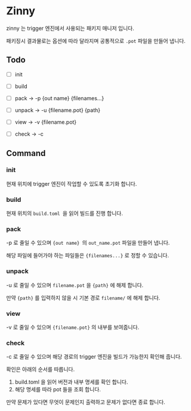 # Zinny

zinny 는 trigger 엔진에서 사용되는 패키지 매니저 입니다.

패키징시 결과물로는 옵션에 따라 달라지며 공통적으로 `.pot` 파일을 만들어 냅니다.

## Todo

- [ ] init 			
- [ ] build
- [ ] pack -> -p {out name} {filenames...}
- [ ] unpack -> -u {filename.pot} {path}
- [ ] view -> -v {filename.pot}
- [ ] check -> -c



## Command

### init 

현재 위치에 trigger 엔진이 작업할 수 있도록 초기화 합니다.



### build

현재 위치의 `build.toml `을 읽어 빌드를 진행 합니다.



### pack

-p 로 줄일 수 있으며 `{out name} `의 `out_name.pot` 파일을 만들어 냅니다.

해당 파일에 들어가야 하는 파일들은 `{filenames...}` 로 정할 수 있습니다.



### unpack 

-u 로 줄일 수 있으며 `filename.pot` 을 `{path}` 에 해제 합니다.

만약  `{path}` 를 입력하지 않을 시 기본 경로 `filename/` 에 해제 합니다.



### view

-v 로 줄일 수 있으며 `{filename.pot}` 의 내부를 보여줍니다.



### check 

-c 로 줄일 수 있으며 해당 경로의 trigger 엔진을 빌드가 가능한지 확인해 줍니다. 

확인은 아래의 순서를 따릅니다.

1. build.toml 을 읽어 버전과 내부 명세를 확인 합니다.
2. 해당 명세를 따라 pot 들을 조회 합니다. 

만약 문제가 있다면 무엇이 문제인지 출력하고 문제가 없다면 종료 합니다.